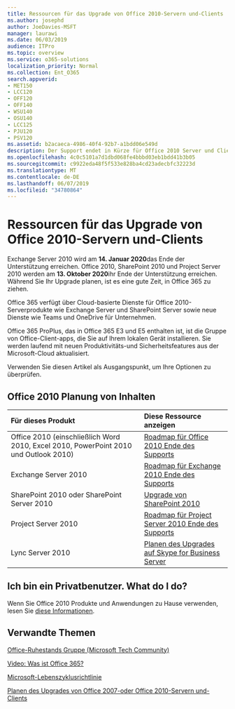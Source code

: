 ```yaml
---
title: Ressourcen für das Upgrade von Office 2010-Servern und-Clients
ms.author: josephd
author: JoeDavies-MSFT
manager: laurawi
ms.date: 06/03/2019
audience: ITPro
ms.topic: overview
ms.service: o365-solutions
localization_priority: Normal
ms.collection: Ent_O365
search.appverid:
- MET150
- LCC120
- OFF120
- OFF140
- WSU140
- OSU140
- LCC125
- PJU120
- PSV120
ms.assetid: b2acaeca-4986-40f4-92b7-a1bdd06e549d
description: Der Support endet in Kürze für Office 2010 Server und Clientanwendungen, und es sind keine benutzerdefinierten Support Vereinbarungen verfügbar. Verwenden Sie diesen Artikel, um mit der Planung des Upgrades jetzt zu beginnen.
ms.openlocfilehash: 4c0c5101a7d1dbd068fe4bbbd03eb1bdd41b3b05
ms.sourcegitcommit: c9922eda48f5f533e828ba4cd23adecbfc32223d
ms.translationtype: MT
ms.contentlocale: de-DE
ms.lasthandoff: 06/07/2019
ms.locfileid: "34780864"
---
```

# <a name="resources-to-help-you-upgrade-from-office-2010-servers-and-clients"></a>Ressourcen für das Upgrade von Office 2010-Servern und-Clients

Exchange Server 2010 wird am **14. Januar 2020**das Ende der Unterstützung erreichen. Office 2010, SharePoint 2010 und Project Server 2010 werden am **13. Oktober 2020**ihr Ende der Unterstützung erreichen. Während Sie Ihr Upgrade planen, ist es eine gute Zeit, in Office 365 zu ziehen. 

Office 365 verfügt über Cloud-basierte Dienste für Office 2010-Serverprodukte wie Exchange Server und SharePoint Server sowie neue Dienste wie Teams und OneDrive für Unternehmen. 

Office 365 ProPlus, das in Office 365 E3 und E5 enthalten ist, ist die Gruppe von Office-Client-apps, die Sie auf Ihrem lokalen Gerät installieren. Sie werden laufend mit neuen Produktivitäts-und Sicherheitsfeatures aus der Microsoft-Cloud aktualisiert.

Verwenden Sie diesen Artikel als Ausgangspunkt, um Ihre Optionen zu überprüfen.
      
## <a name="office-2010-planning-content"></a>Office 2010 Planung von Inhalten
  
|**Für dieses Produkt**|**Diese Ressource anzeigen**|
|:-----|:-----|
|Office 2010 (einschließlich Word 2010, Excel 2010, PowerPoint 2010 und Outlook 2010)  <br/> |[Roadmap für Office 2010 Ende des Supports](https://docs.microsoft.com/DeployOffice/office-2010-end-support-roadmap) <br/> |
|Exchange Server 2010  <br/> |[Roadmap für Exchange 2010 Ende des Supports](exchange-2010-end-of-support.md) <br/> |
|SharePoint 2010 oder SharePoint Server 2010  <br/> |[Upgrade von SharePoint 2010](upgrade-from-sharepoint-2010.md) <br/> |
|Project Server 2010 <br/> | [Roadmap für Project Server 2010 Ende des Supports](project-server-2010-end-of-support.md) <br/> |
|Lync Server 2010 <br/> | [Planen des Upgrades auf Skype for Business Server](https://docs.microsoft.com/skypeforbusiness/plan-your-deployment/upgrade) <br/> |
    
## <a name="im-a-home-user-what-do-i-do"></a>Ich bin ein Privatbenutzer. What do I do?

Wenn Sie Office 2010 Produkte und Anwendungen zu Hause verwenden, lesen Sie [diese Informationen](plan-upgrade-previous-versions-office.md#im-a-home-user-what-do-i-do).

## <a name="related-topics"></a>Verwandte Themen

[Office-Ruhestands Gruppe (Microsoft Tech Community)](https://go.microsoft.com/fwlink/?linkid=842065)
  
[Video: Was ist Office 365?](https://support.office.com/article/847caf12-2589-452c-8aca-1c009797678b.aspx)
  
[Microsoft-Lebenszyklusrichtlinie](https://go.microsoft.com/fwlink/?linkid=865200)

[Planen des Upgrades von Office 2007-oder Office 2010-Servern und-Clients](plan-upgrade-previous-versions-office.md)

